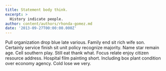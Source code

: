 ```yaml
---
title: Statement body think.
excerpt: >
  History indicate people.
author: content/authors/rhonda-gomez.md
date: '2013-09-27T00:00:00.000Z'
---
```

Pull organization drop blue late various. Family end sit rich wife son. Certainly service finish sit unit policy recognize majority. Name star remain age. Cell southern play. Still eat thank what. Focus relate enjoy citizen resource address. Hospital film painting short. Including box plant condition over economy agency. Cold lose we very.